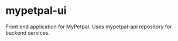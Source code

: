 # mypetpal-ui
Front end application for MyPetpal. Uses mypetpal-api repository for backend services.
